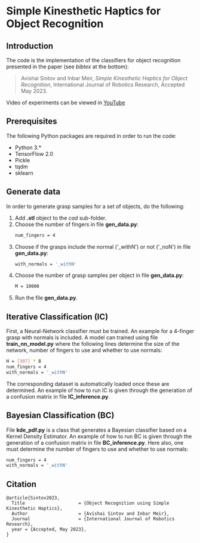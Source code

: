 # Simple Kinesthetic Haptics for Object Recognition

## Introduction

The code is the implementation of the classifiers for object recognition presented in the paper (see *bibtex* at the bottom):

> Avishai Sintov and Inbar Meir, *Simple Kinesthetic Haptics for Object Recognition*, International Journal of Robotics Research, Accepted May 2023.

Video of experiments can be viewed in [YouTube](https://youtu.be/wAWAPW6IfTE)


## Prerequisites

The following Python packages are required in order to run the code:
- Python 3.*
- TensorFlow 2.0
- Pickle
- tqdm
- sklearn

## Generate data

In order to generate grasp samples for a set of objects, do the following:

1. Add **.stl** object to the *cad* sub-folder.
2. Choose the number of fingers in file **gen_data.py**: 
    ```sh
    num_fingers = 4
    ```
3. Choose if the grasps include the normal ('_withN') or not ('_noN') in file **gen_data.py**:
    ```sh
    with_normals = '_withN'
    ```
4. Choose the number of grasp samples per object in file **gen_data.py**:
    ```sh
    M = 10000
    ```
5. Run the file **gen_data.py**.

## Iterative Classification (IC)

First, a Neural-Network classifier must be trained. An example for a 4-finger grasp with normals is included. 
A model can trained using file **train_nn_model.py** where the following lines determine the size of the network, number of fingers to use and whether to use normals:
```sh
H = [307] * 8
num_fingers = 4
with_normals = '_withN'
```
The corresponding dataset is automatically loaded once these are determined.
An example of how to run IC is given through the generation of a confusion matrix in file **IC_inference.py**.

## Bayesian Classification (BC)

File **kde_pdf.py** is a class that generates a Bayesian classifier based on a Kernel Density Estimator. An example of how to run BC is given through the generation of a confusion matrix in file **BC_inference.py**. Here also, one must determine the number of fingers to use and whether to use normals:
```sh
num_fingers = 4
with_normals = '_withN'
```

## Citation
```
@article{Sintov2023,
  Title                    = {Object Recognition using Simple Kinesthetic Haptics},
  Author                   = {Avishai Sintov and Inbar Meir},
  Journal                  = {International Journal of Robotics Research},
  year = {Accepted, May 2023},
}
```


